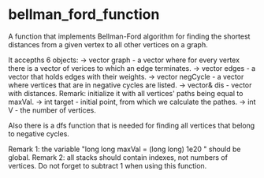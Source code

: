 # bellman_ford_function
A function that implements Bellman-Ford algorithm for finding the shortest distances from a given vertex to all other vertices on a graph.

It accepths 6 objects:
 -> vector<vector> graph - a vector where for every vertex there is a vector of verices to which an edge terminates.
 -> vector<Edge> edges - a vector that holds edges with their weights.
 -> vector<bool> negCycle - a vector where vertices that are in negative cycles are listed.
 -> vector<long long>& dis - vector with distances. Remark: initialize it with 
 all vertices' paths being equal to maxVal.
 -> int target - initial point, from which we calculate the pathes.
 -> int V - the number of vertices.

Also there is a dfs function that is needed for finding all vertices that belong to negative cycles. 

Remark 1: the variable "long long maxVal = (long long) 1e20 " should be global.
Remark 2: all stacks should contain indexes, not numbers of vertices. Do not forget to subtract 1 when using this function.
